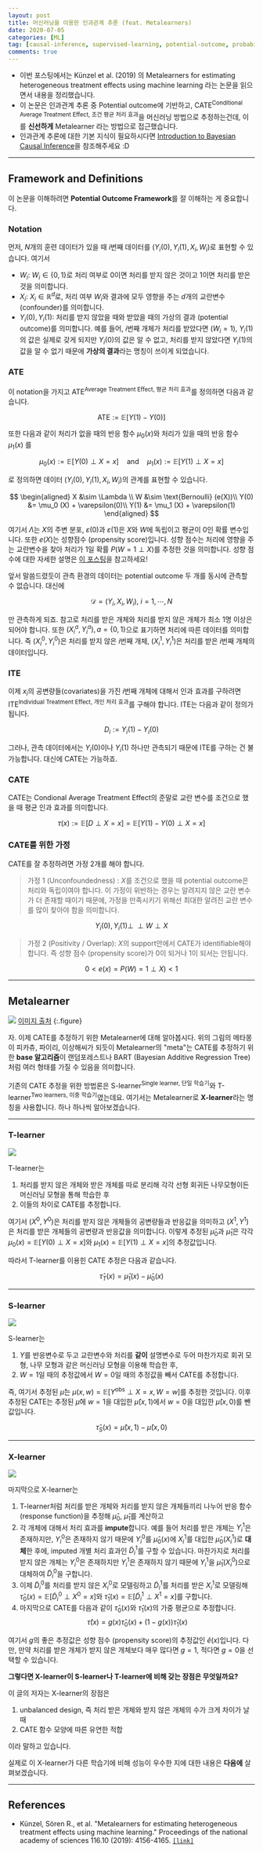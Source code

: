 ```yaml
---
layout: post
title: 머신러닝을 이용한 인과관계 추론 (feat. Metalearners)
date: 2020-07-05
categories: [ML]
tag: [causal-inference, supervised-learning, potential-outcome, probability, propensity-score,causalml, python]
comments: true
---
```


* 이번 포스팅에서는 Künzel et al. (2019) 의 Metalearners for estimating heterogeneous treatment effects using machine learning 라는 논문을 읽으면서 내용을 정리했습니다.
* 이 논문은 인과관계 추론 중 Potential outcome에 기반하고, CATE<sup>Conditional Average Treatment Effect, 조건 평균 처리 효과</sup>을 머신러닝 방법으로 추정하는건데, 이를  **신선하게** Metalearner 라는 방법으로 접근했습니다.
* 인과관계 추론에 대한 기본 지식이 필요하시다면 [Introduction to Bayesian Causal Inference](https://assaeunji.github.io/bayesian/2020-04-10-causal/)을 참조해주세요 :D


---
## Framework and Definitions

이 논문을 이해하려면 **Potential Outcome Framework**를 잘 이해하는 게 중요합니다.

### Notation

먼저, $N$개의 훈련 데이터가 있을 때 $i$번째 데이터를 $(Y_i(0), Y_i(1), X_i, W_i)$로 표현할 수 있습니다. 여기서
* $W_i$: $W_i \in \{0,1\}$로 처리 여부로 0이면 처리를 받지 않은 것이고 1이면 처리를 받은 것을 의미합니다.
* $X_i$: $X_i \in \mathbb{R}^d$로, 처리 여부 $W_i$와 결과에 모두 영향을 주는 $d$개의 교란변수 (confounder)를 의미합니다.  
* $Y_i(0), Y_i(1)$: 처리를 받지 않았을 때와 받았을 때의 가상의 결과 (potential outcome)를 의미합니다. 
    예를 들어, $i$번째 개체가 처리를 받았다면 ($W_i = 1$), $Y_i(1)$의 값은 실제로 갖게 되지만 $Y_i(0)$의 값은 알 수 없고, 처리를 받지 않았다면 $Y_i(1)$의 값을 알 수 없기 때문에 
    **가상의 결과**라는 명칭이 쓰이게 되었습니다.


### ATE

이 notation을 가지고 ATE<sup>Average Treatment Effect, 평균 처리 효과</sup>를 정의하면 다음과 같습니다.

$$
\text{ATE}:= \mathbb{E}[Y(1) - Y(0)]
$$

또한 다음과 같이 처리가 없을 때의 반응 함수 $\mu_0(x)$와 처리가 있을 때의 반응 함수 $\mu_1(x)$ 를 

$$
\mu_0 (x) := \mathbb{E}[Y(0)\perp X=x] \quad\text{and}\quad \mu_1(x) := \mathbb{E}[Y(1)\perp X=x]
$$

로 정의하면 데이터 $(Y_i(0), Y_i(1), X_i, W_i)$의 관계를 표현할 수 있습니다.

$$
\begin{aligned}
X &\sim \Lambda \\
W &\sim \text{Bernoulli} (e(X))\\
Y(0) &= \mu_0 (X) + \varepsilon(0)\\
Y(1) &= \mu_1 (X) + \varepsilon(1)
\end{aligned}
$$

여기서 $\Lambda$는 $X$의 주변 분포, $\varepsilon(0)$과 $\varepsilon(1)$은 $X$와 $W$에 독립이고 평균이 0인 확률 변수입니다. 
또한 $e(X)$는 성향점수 (propensity score)입니다. 성향 점수는 처리에 영향을 주는 교란변수을 찾아 처리가 1일 확률 $P(W=1\perp X)$를 추정한 것을 의미합니다.
성향 점수에 대한 자세한 설명은 [이 포스팅](https://assaeunji.github.io/ml/2020-06-21-matching/)을 참고하세요!


앞서 말씀드렸듯이 관측 환경의 데이터는 potential outcome 두 개를 동시에 관측할 수 없습니다. 대신에 

$$
\mathcal{D} = (Y_i, X_i, W_i),\ i=1,\cdots,N
$$

만 관측하게 되죠. 참고로 처리를 받은 개체와 처리를 받지 않은 개체가 최소 1명 이상은 되어야 합니다. 
또한 $(X_i^a, Y_i^a), a = \{0,1\}$으로 표기하면 처리에 따른 데이터를 의미합니다. 즉 $(X_i^0, Y_i^0)$은 처리를 받지 않은 $i$번째 개체, $(X_i^1, Y_i^1)$은 처리를 받은 $i$번째 개체의 데이터입니다.

### ITE

이제 $x_i$의 공변량들(covariates)을 가진 $i$번째 개체에 대해서 인과 효과를 구하려면 ITE<sup>Individual Treatment Effect, 개인 처리 효과</sup>를 구해야 합니다. ITE는 다음과 같이 정의가 됩니다.

$$
D_i:= Y_i(1) - Y_i(0)
$$

그러나, 관측 데이터에서는 $Y_i(0)$이나 $Y_i(1)$ 하나만 관측되기 때문에 ITE를 구하는 건 불가능합니다. 대신에 CATE는 가능하죠.

### CATE

CATE는 Condional Average Treatment Effect의 준말로 교란 변수를 조건으로 했을 때 평균 인과 효과를 의미합니다.

$$
\tau(x) := \mathbb{E}[D\perp X=x] = \mathbb{E}[Y(1) - Y(0)\perp X=x]
$$

### CATE를 위한 가정

CATE를 잘 추정하려면 가정 2개를 해야 합니다. 

> 가정 1 (Unconfoundedness) : $X$를 조건으로 했을 때 potential outcome은 처리와 독립이여야 합니다. 이 가정이 위반하는 경우는 알려지지 않은 교란 변수가 더 존재할 때이기 때문에, 가정을 만족시키기 위해선 최대한 알려진 교란 변수를 많이 찾아야 함을 의미합니다. 

$$
Y_i(0),Y_i(1) \perp \!\!\! \perp W\perp X
$$

> 가정 2 (Positivity / Overlap): $X$의  support안에서 CATE가 identifiable해야 합니다. 즉 성향 점수 (propensity score)가 0이 되거나 1이 되서는 안됩니다.

$$ 
0<e(x) = P(W)=1\perp X)<1
$$

---
## Metalearner

![](../../images/causalml-metamon.png)
[이미지 출처](https://www.google.com/url?sa=i&url=https%3A%2F%2Fwww.coupang.com%2Fnp%2Fsearch%3Fq%3D%25EB%25A9%2594%25ED%2583%2580%25EB%25AA%25BD%25EC%259D%25B8%25ED%2598%2595%26channel%3Drelate&psig=AOvVaw1IItd69Wp1BmtZrpcBqW7B&ust=1593922739244000&source=images&cd=vfe&ved=0CAkQjhxqFwoTCNDhhYjfsuoCFQAAAAAdAAAAABAI)
{:.figure}

자. 이제 CATE를 추정하기 위한 Metalearner에 대해 알아봅시다. 위의 그림의 메타몽이 피카츄, 파이리, 이상해씨가 되듯이 Metalearner의 "meta"는 CATE를 추정하기 위한 **base 알고리즘**이 랜덤포레스트나 BART (Bayesian Additive Regression Tree)처럼 여러 형태를 가질 수 있음을 의미합니다.

기존의 CATE 추정을 위한 방법론은 S-learner<sup>Single learner, 단일 학습기</sup>와 T-learner<sup>Two learners, 이중 학습기</sup>였는데요. 여기서는 Metalearner로 **X-learner**라는 명칭을 사용합니다. 하나 하나씩 알아보겠습니다.

---
### T-learner

![](../../images/causalml-tlearner.png)

T-learner는 
1. 처리를 받지 않은 개체와 받은 개체를 따로 분리해 각각 선형 회귀든 나무모형이든 머신러닝 모형을 통해 학습한 후 
2. 이들의 차이로 CATE를 추정합니다.

여기서 $(X^0, Y^0)$은 처리를 받지 않은 개체들의 공변량들과 반응값을 의미하고 $(X^1, Y^1)$은 처리를 받은 개체들의 공변량과 반응값을 의미합니다.
이렇게 추정된 $\widehat{\mu}_0$과 $\widehat{\mu}_1$은 각각 $\mu_0(x) = \mathbb{E} [Y(0)\perp X=x]$와 $\mu_1(x) = \mathbb{E}[Y(1)\perp X=x]$의 추정값입니다.

따라서 T-learner를 이용힌 CATE 추정은 다음과 같습니다.

$$
\widehat{\tau}_T(x) = \widehat{\mu}_1 (x) - \widehat{\mu}_0 (x)
$$


---
### S-learner

![](../../images/causalml-slearner.png)

S-learner는
1. $Y$를 반응변수로 두고 교란변수와 처리를 **같이** 설명변수로 두어 마찬가지로 회귀 모형, 나무 모형과 같은 머신러닝 모형을 이용해 학습한 후,
2. $W=1$일 때의 추정값에서 $W=0$일 때의 추정값을 빼서 CATE를 추정합니다.

즉, 여기서 추정된 $\widehat{\mu}$는 $\mu(x,w) = \mathbb{E}[Y^{\text{obs}} \perp X=x, W=w]$를 추정한 것입니다. 이후 추정된 CATE는 추정된 $\widehat{\mu}$에 $w=1$을 대입한 $\widehat{\mu}(x,1)$에서 $w=0$을 대입한 $\widehat{\mu}(x,0)$를 뺀 값입니다.

$$
\widehat{\tau}_S(x) = \widehat{\mu}(x,1) - \widehat{\mu}(x,0)
$$

---
### X-learner

![](../../images/causalml-xlearner.png)

마지막으로 X-learner는
1. T-learner처럼 처리를 받은 개체와 처리를 받지 않은 개체들끼리 나누어 반응 함수 (response function)을 추정해 $\widehat{\mu}_0$, $\widehat{\mu}_1$를 계산하고
2. 각 개체에 대해서 처리 효과를 **impute**합니다. 예를 들어 처리를 받은 개체는 $Y_i^1$은 존재하지만, $Y_i^0$은 존재하지 않기 때문에 $Y_i^0$를 $\widehat{\mu}_0(x)$에 $X_i^1$를 대입한 $\widehat{\mu}_0(X_i^1)$로 **대체**한 후에, imputed 개별 처리 효과인 $\tilde{D}_i^1$를 구할 수 있습니다. 마찬가지로 처리를 받지 않은 개체는 $Y_i^0$은 존재하지만 $Y_i^1$은 존재하지 않기 때문에 $Y_i^1$을 $\widehat{\mu}_1(X_i^0)$으로 대체하여 $\tilde{D}_i^0$을 구합니다.  
3. 이제 $\tilde{D}_i^0$를 처리를 받지 않은 $X_i^0$로 모델링하고 $\tilde{D}_i^1$를 처리를 받은 $X_i^1$로 모델링해 $\widehat{\tau}_0(x) = \mathbb{E}[\tilde{D}_i^0 \perp X^0=x]$와 $\widehat{\tau}_1(x) =\mathbb{E}[\tilde{D}_i^1 \perp X^1=x]$를 구합니다.
4. 마지막으로 CATE를 다음과 같이 $\widehat{\tau}_0(x)$와 $\widehat{\tau}_1(x)$의 가중 평균으로 추정합니다.
   $$
   \widehat{\tau}(x) = g(x) \widehat{\tau}_0(x) + (1- g(x)) \widehat{\tau}_1(x)
   $$ 

여기서 $g$의 좋은 추정값은 성향 점수 (propensity score)의 추정값인 $\widehat{e}(x)$입니다. 다만, 만약 처리를 받은 개체가 받지 않은 개체보다 매우 많다면 $g=1$, 적다면 $g=0$을 선택할 수 있습니다.

**그렇다면 X-learner이 S-learner나 T-learner에 비해 갖는 장점은 무엇일까요?**

이 글의 저자는 X-learner의 장점은 
1. unbalanced design, 즉 처리 받은 개체와 받지 않은 개체의 수가 크게 차이가 날 때
2. CATE 함수 모양에 따른 유연한 적합

이라 말하고 있습니다. 

실제로 이 X-learner가 다른 학습기에 비해 성능이 우수한 지에 대한 내용은 **다음에** 살펴보겠습니다.



<!-- 
실제로 얼마나 잘 하는지 시뮬레이션을 통해 살펴봅시다.

---
## Simulation

시뮬레이션을 위해 Python의 `causalml`패키지를 이용합니다.
먼저, `causalml` 패키지를 쓰려면 Microsoft Visual C++ 14.0을 설치해주어야 합니다. Microsoft Visual C++ 14.0는 https://visualstudio.microsoft.com/ko/downloads/에서 `Tools for Visual Studio 2019` > `Visual Studio 2019용 Build Tools`클릭해 설치할 수 있습니다. 그럼 이런 installer 창이 뜨는데 완료될 때까지 기다립니다. 약 4GB 용량을 차지하네요...!

![](../../images/causalml-vsinstaller.png) -->





---
## References
* Künzel, Sören R., et al. "Metalearners for estimating heterogeneous treatment effects using machine learning." Proceedings of the national academy of sciences 116.10 (2019): 4156-4165. [`[link]`](https://www.pnas.org/content/116/10/4156)